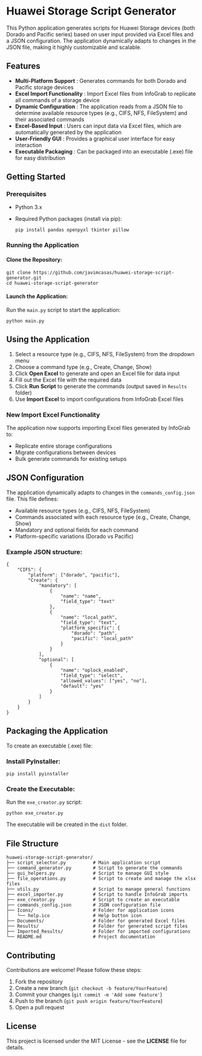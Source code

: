 # Huawei Storage Script Generator

This Python application generates scripts for Huawei Storage devices (both Dorado and Pacific series) based on user input provided via Excel files and a JSON configuration. The application dynamically adapts to changes in the JSON file, making it highly customizable and scalable.

## Features

* **Multi-Platform Support** : Generates commands for both Dorado and Pacific storage devices
* **Excel Import Functionality** : Import Excel files from InfoGrab to replicate all commands of a storage device
* **Dynamic Configuration** : The application reads from a JSON file to determine available resource types (e.g., CIFS, NFS, FileSystem) and their associated commands
* **Excel-Based Input** : Users can input data via Excel files, which are automatically generated by the application
* **User-Friendly GUI** : Provides a graphical user interface for easy interaction
* **Executable Packaging** : Can be packaged into an executable (.exe) file for easy distribution

## Getting Started

### Prerequisites

* Python 3.x
* Required Python packages (install via pip):

  ```
  pip install pandas openpyxl tkinter pillow
  ```

### Running the Application

#### Clone the Repository:

```
git clone https://github.com/javimcasas/huawei-storage-script-generator.git
cd huawei-storage-script-generator
```

#### Launch the Application:

Run the `main.py` script to start the application:

```
python main.py
```

## Using the Application

1. Select a resource type (e.g., CIFS, NFS, FileSystem) from the dropdown menu
2. Choose a command type (e.g., Create, Change, Show)
3. Click **Open Excel** to generate and open an Excel file for data input
4. Fill out the Excel file with the required data
5. Click **Run Script** to generate the commands (output saved in `Results` folder)
6. Use **Import Excel** to import configurations from InfoGrab Excel files

### New Import Excel Functionality

The application now supports importing Excel files generated by InfoGrab to:

* Replicate entire storage configurations
* Migrate configurations between devices
* Bulk generate commands for existing setups

## JSON Configuration

The application dynamically adapts to changes in the `commands_config.json` file. This file defines:

* Available resource types (e.g., CIFS, NFS, FileSystem)
* Commands associated with each resource type (e.g., Create, Change, Show)
* Mandatory and optional fields for each command
* Platform-specific variations (Dorado vs Pacific)

### Example JSON structure:

```
{
    "CIFS": {
        "platform": ["dorado", "pacific"],
        "Create": {
            "mandatory": [
                {
                    "name": "name",
                    "field_type": "text"
                },
                {
                    "name": "local_path",
                    "field_type": "text",
                    "platform_specific": {
                        "dorado": "path",
                        "pacific": "local_path"
                    }
                }
            ],
            "optional": [
                {
                    "name": "oplock_enabled",
                    "field_type": "select",
                    "allowed_values": ["yes", "no"],
                    "default": "yes"
                }
            ]
        }
    }
}
```

## Packaging the Application

To create an executable (.exe) file:

### Install PyInstaller:

```
pip install pyinstaller
```

### Create the Executable:

Run the `exe_creator.py` script:

```
python exe_creator.py
```

The executable will be created in the `dist` folder.

## File Structure

```
huawei-storage-script-generator/
├── script_selector.py          # Main application script
├── command_generator.py        # Script to generate the commands
├── gui_helpers.py              # Script to manage GUI style
├── file_operations.py          # Script to create and manage the xlsx files
├── utils.py                    # Script to manage general functions
├── excel_importer.py           # Script to handle InfoGrab imports
├── exe_creator.py              # Script to create an executable
├── commands_config.json        # JSON configuration file
├── Icons/                      # Folder for application icons
│   └── help.ico                # Help button icon
├── Documents/                  # Folder for generated Excel files
├── Results/                    # Folder for generated script files
├── Imported_Results/           # Folder for imported configurations
└── README.md                   # Project documentation
```

## Contributing

Contributions are welcome! Please follow these steps:

1. Fork the repository
2. Create a new branch (`git checkout -b feature/YourFeature`)
3. Commit your changes (`git commit -m 'Add some feature'`)
4. Push to the branch (`git push origin feature/YourFeature`)
5. Open a pull request

## License

This project is licensed under the MIT License - see the **LICENSE** file for details.
